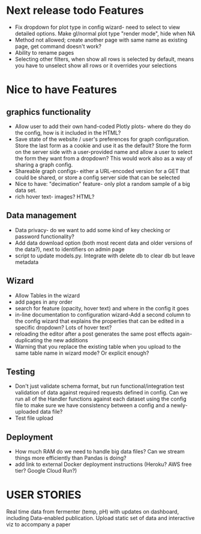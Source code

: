 # Next release todo Features
- Fix dropdown for plot type in config wizard- need to select to view detailed options. Make gl/normal plot type "render mode", hide when NA
- Method not allowed; create another page with same name as existing page, get command doesn't work?
- Ability to rename pages
- Selecting other filters, when show all rows is selected by default, means you have to unselect show all rows or it overrides your selections

# Nice to have Features

## graphics functionality
- Allow user to add their own hand-coded Plotly plots- where do they do the config, how is it included in the HTML?
- Save state of the website / user's preferences for graph configuration. Store the last form as a cookie and use it as the default? Store the form on the server side with a user-provided name and allow a user to select the form they want from a dropdown? This would work also as a way of sharing a graph config.
- Shareable graph configs- either a URL-encoded version for a GET that could be shared, or store a config server side that can be selected
- Nice to have: "decimation" feature- only plot a random sample of a big data set.
- rich hover text- images? HTML?

## Data management

- Data privacy- do we want to add some kind of key checking or password functionality?
- Add data download option (both most recent data and older versions of the data?), next to identifiers on admin page
- script to update models.py. Integrate with delete db to clear db but leave metadata

## Wizard
- Allow Tables in the wizard
- add pages in any order
- search for feature (opacity, hover text) and where in the config it goes
- in-line documentation to configuration wizard-Add a second column to the config wizard that explains the properties that can be edited in a specific dropdown? Lots of hover text?
- reloading the editor after a post generates the same post effects again- duplicating the new additions
- Warning that you replace the existing table when you upload to the same table name in wizard mode? Or explicit enough?

## Testing
- Don't just validate schema format, but run functional/integration test validation of data against required requests defined in config. Can we run all of the Handler functions against each dataset using the config file to make sure we have consistency between a config and a newly-uploaded data file?
- Test file upload

## Deployment
- How much RAM do we need to handle big data files? Can we stream things more efficiently than Pandas is doing?
- add link to external Docker deployment instructions (Heroku? AWS free tier? Google Cloud Run?)


# USER STORIES

Real time data from fermenter (temp, pH) with updates on dashboard, including
Data-enabled publication. Upload static set of data and interactive viz to accompany a paper
